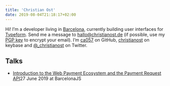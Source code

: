 ```yaml
---
title: 'Christian Ost'
date: 2019-08-04T21:18:17+02:00
---
```


Hi! I’m a developer living in [Barcelona](https://en.wikipedia.org/wiki/Barcelona), currently building user interfaces for [Typeform](https://typeform.com). Send me a message to [hallo@christianost.de](mailto:hallo@christianost.de) (if possible, use my [PGP key](http://pool.sks-keyservers.net/pks/lookup?op=get&search=0x41980624AEC84355) to encrypt your email). I’m [ca057](https://github.com/ca057) on GitHub, [christianost](https://keybase.io/christianost) on keybase and [@\_christianost](https://twitter.com/_christianost) on Twitter.

## Talks

- [Introduction to the Web Payment Ecosystem and the Payment Request API](/talks/2019-06-27_bcn-js_web-payment-ecosystem.pdf)<span>27 June 2019 at BarcelonaJS</span>
